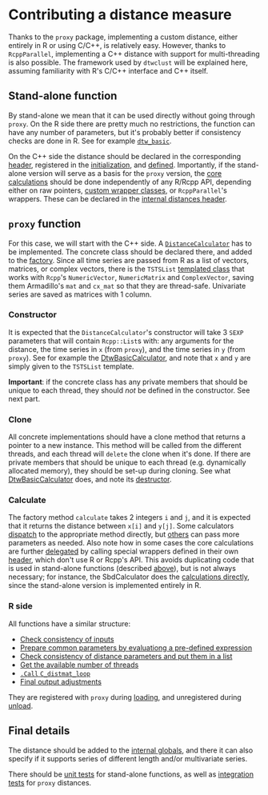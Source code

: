 # Contributing a distance measure

Thanks to the `proxy` package,
implementing a custom distance,
either entirely in R or using C/C++,
is relatively easy.
However, thanks to `RcppParallel`,
implementing a C++ distance with support for multi-threading is also possible.
The framework used by `dtwclust` will be explained here,
assuming familiarity with R's C/C++ interface and C++ itself.

## Stand-alone function

By stand-alone we mean that it can be used directly without going through `proxy`.
On the R side there are pretty much no restrictions,
the function can have any number of parameters,
but it's probably better if consistency checks are done in R.
See for example [`dtw_basic`](https://github.com/asardaes/dtwclust/blob/master/R/DISTANCES-dtw-basic.R#L52).

On the C++ side the distance should be declared in the corresponding [header](https://github.com/asardaes/dtwclust/blob/master/src/distances/distances.h),
registered in the [initialization](https://github.com/asardaes/dtwclust/blob/master/src/init.cpp#L8),
and [defined](https://github.com/asardaes/dtwclust/blob/master/src/distances/dtw-basic.cpp).
Importantly, if the stand-alone version will serve as a basis for the `proxy` version,
the [core calculations](https://github.com/asardaes/dtwclust/blob/master/src/distances/dtw-basic.cpp#L88) should be done independently of any R/Rcpp API,
depending either on raw pointers,
[custom wrapper classes](https://github.com/asardaes/dtwclust/blob/master/src/utils/SurrogateMatrix.h),
or `RcppParallel`'s wrappers.
These can be declared in the [internal distances header](https://github.com/asardaes/dtwclust/blob/master/src/distances/distances-details.h).

## `proxy` function

For this case, we will start with the C++ side.
A [`DistanceCalculator`](https://github.com/asardaes/dtwclust/blob/master/src/distance-calculators/distance-calculators.h) has to be implemented.
The concrete class should be declared there,
and added to the [factory](https://github.com/asardaes/dtwclust/blob/master/src/distance-calculators/distance-calculators.cpp#L27).
Since all time series are passed from R as a list of vectors, matrices, or complex vectors,
there is the `TSTSList` [templated class](https://github.com/asardaes/dtwclust/blob/master/src/utils/TSTSList.h) that works with `Rcpp`'s `NumericVector`, `NumericMatrix` and `ComplexVector`,
saving them Armadillo's `mat` and `cx_mat` so that they are thread-safe.
Univariate series are saved as matrices with 1 column.

### Constructor

It is expected that the `DistanceCalculator`'s constructor will take 3 `SEXP` parameters that will contain `Rcpp::List`s with:
any arguments for the distance,
the time series in `x` (from `proxy`),
and the time series in `y` (from `proxy`).
See for example the [DtwBasicCalculator](https://github.com/asardaes/dtwclust/blob/master/src/distance-calculators/distance-calculators.cpp#L53),
and note that `x` and `y` are simply given to the `TSTSList` template.

**Important**: if the concrete class has any private members that should be unique to each thread,
they should *not* be defined in the constructor.
See next part.

### Clone

All concrete implementations should have a clone method that returns a pointer to a new instance.
This method will be called from the different threads,
and each thread will `delete` the clone when it's done.
If there are private members that should be unique to each thread
(e.g. dynamically allocated memory),
they should be set-up during cloning.
See what [DtwBasicCalculator](https://github.com/asardaes/dtwclust/blob/master/src/distance-calculators/distance-calculators.cpp#L88) does,
and note its [destructor](https://github.com/asardaes/dtwclust/blob/master/src/distance-calculators/distance-calculators.cpp#L70).

### Calculate

The factory method `calculate` takes 2 integers `i` and `j`,
and it is expected that it returns the distance between `x[i]` and `y[j]`.
Some calculators [dispatch](https://github.com/asardaes/dtwclust/blob/master/src/distance-calculators/distance-calculators.cpp#L78) to the appropriate method directly,
but [others](https://github.com/asardaes/dtwclust/blob/master/src/distance-calculators/distance-calculators.cpp#L324) can pass more parameters as needed.
Also note how in some cases the core calculations are further [delegated](https://github.com/asardaes/dtwclust/blob/master/src/distance-calculators/distance-calculators.cpp#L100) by calling special wrappers defined in their own [header](https://github.com/asardaes/dtwclust/blob/master/src/distances/distances-details.h),
which don't use R or Rcpp's API.
This avoids duplicating code that is used in stand-alone functions (described [above](#stand-alone-function)),
but is not always necessary;
for instance, the SbdCalculator does the [calculations directly](https://github.com/asardaes/dtwclust/blob/master/src/distance-calculators/distance-calculators.cpp#L330),
since the stand-alone version is implemented entirely in R.

### R side

All functions have a similar structure:

- [Check consistency of inputs](https://github.com/asardaes/dtwclust/blob/master/R/DISTANCES-dtw-basic.R#L111)
- [Prepare common parameters by evaluationg a pre-defined expression](https://github.com/asardaes/dtwclust/blob/master/R/DISTANCES-dtw-basic.R#L123)
- [Check consistency of distance parameters and put them in a list](https://github.com/asardaes/dtwclust/blob/master/R/DISTANCES-dtw-basic.R#L126)
- [Get the available number of threads](https://github.com/asardaes/dtwclust/blob/master/R/DISTANCES-dtw-basic.R#L155)
- [`.Call` `C_distmat_loop`](https://github.com/asardaes/dtwclust/blob/master/R/DISTANCES-dtw-basic.R#L156)
- [Final output adjustments](https://github.com/asardaes/dtwclust/blob/master/R/DISTANCES-dtw-basic.R#L160)

They are registered with `proxy` during [loading](https://github.com/asardaes/dtwclust/blob/master/R/pkg.R#L77),
and unregistered during [unload](https://github.com/asardaes/dtwclust/blob/master/R/pkg.R#L152).

## Final details

The distance should be added to the [internal globals](https://github.com/asardaes/dtwclust/blob/master/R/UTILS-globals-internal.R#L9),
and there it can also specify if it supports series of different length and/or multivariate series.

There should be [unit tests](https://github.com/asardaes/dtwclust/blob/master/tests/testthat/unit/distances.R) for stand-alone functions,
as well as [integration tests](https://github.com/asardaes/dtwclust/blob/master/tests/testthat/integration/proxy.R) for `proxy` distances.
